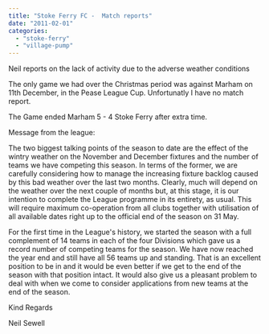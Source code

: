 ```yaml
---
title: "Stoke Ferry FC -  Match reports"
date: "2011-02-01"
categories: 
  - "stoke-ferry"
  - "village-pump"
---
```


Neil reports on the lack of activity due to the adverse weather conditions

The only game we had over the Christmas period was against Marham on 11th December, in the Pease League Cup. Unfortunatly I have no match report.

The Game ended Marham 5 - 4 Stoke Ferry after extra time.

Message from the league:

The two biggest talking points of the season to date are the effect of the wintry weather on the November and December fixtures and the number of teams we have competing this season. In terms of the former, we are carefully considering how to manage the increasing fixture backlog caused by this bad weather over the last two months. Clearly, much will depend on the weather over the next couple of months but, at this stage, it is our intention to complete the League programme in its entirety, as usual. This will require maximum co-operation from all clubs together with utilisation of all available dates right up to the official end of the season on 31 May.

For the first time in the League's history, we started the season with a full complement of 14 teams in each of the four Divisions which gave us a record number of competing teams for the season. We have now reached the year end and still have all 56 teams up and standing. That is an excellent position to be in and it would be even better if we get to the end of the season with that position intact. It would also give us a pleasant problem to deal with when we come to consider applications from new teams at the end of the season.

Kind Regards

Neil Sewell
